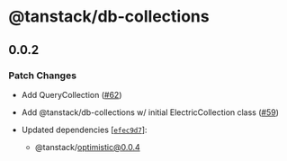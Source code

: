 # @tanstack/db-collections

## 0.0.2

### Patch Changes

- Add QueryCollection ([#62](https://github.com/TanStack/db/pull/62))

- Add @tanstack/db-collections w/ initial ElectricCollection class ([#59](https://github.com/TanStack/db/pull/59))

- Updated dependencies [[`efec9d7`](https://github.com/TanStack/db/commit/efec9d7eba4f348467192fb15996acaf89f8e880)]:
  - @tanstack/optimistic@0.0.4
